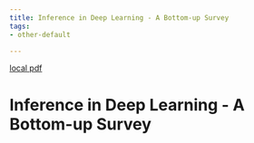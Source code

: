 ```yaml
---
title: Inference in Deep Learning - A Bottom-up Survey
tags:
- other-default

---
```


[local pdf](../../../pdfs/Inference%20in%20Deep%20Learning%20-%20A%20Bottom-up%20Survey.pdf)

# Inference in Deep Learning - A Bottom-up Survey
